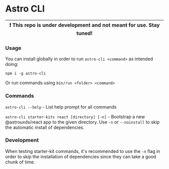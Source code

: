 # Astro CLI

| :exclamation: This repo is under development and not meant for use. Stay tuned! |
| ------------------------------------------------------------------------------- |

### Usage

You can install globally in order to run `astro-cli <command>` as intended doing:

```
npm i -g astro-cli
```

Or run commands using `bin/run <folder> <command>`

### Commands

`astro-cli --help` - List help prompt for all commands

`astro-cli starter-kits react [directory] [-n]` - Bootstrap a new @astrouxds/react app to the given directory. Use `-n` or `--noinstall` to skip the automatic install of dependencies.

### Development

When testing starter-kit commands, it's recommended to use the `-n` flag in order to skip the installation of dependencies since they can take a good chunk of time.
